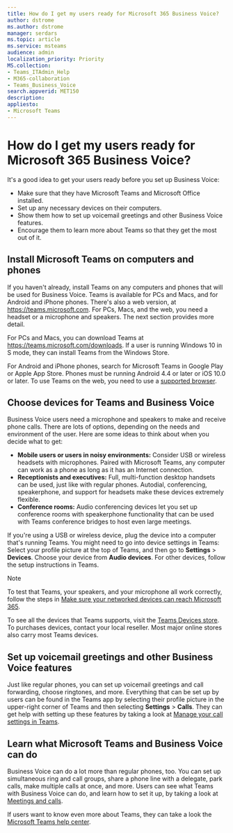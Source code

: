 ```yaml
---
title: How do I get my users ready for Microsoft 365 Business Voice?
author: dstrome 
ms.author: dstrome
manager: serdars
ms.topic: article
ms.service: msteams
audience: admin
localization_priority: Priority
MS.collection: 
- Teams_ITAdmin_Help
- M365-collaboration
- Teams_Business_Voice
search.appverid: MET150
description: 
appliesto: 
- Microsoft Teams
---
```


# How do I get my users ready for Microsoft 365 Business Voice?

It's a good idea to get your users ready before you set up Business Voice:
- Make sure that they have Microsoft Teams and Microsoft Office installed. 
- Set up any necessary devices on their computers.
- Show them how to set up voicemail greetings and other Business Voice features.
- Encourage them to learn more about Teams so that they get the most out of it.

## Install Microsoft Teams on computers and phones

If you haven't already, install Teams on any computers and phones that will be used for Business Voice. Teams is available for PCs and Macs, and for Android and iPhone phones. There's also a web version, at https://teams.microsoft.com. For PCs, Macs, and the web, you need a headset or a microphone and speakers. The next section provides more detail.

For PCs and Macs, you can download Teams at https://teams.microsoft.com/downloads. If a user is running Windows 10 in S mode, they can install Teams from the Windows Store.

For Android and iPhone phones, search for Microsoft Teams in Google Play or Apple App Store. Phones must be running Android 4.4 or later or iOS 10.0 or later.
To use Teams on the web, you need to use a [supported browser](../get-clients.md#web-client).

## Choose devices for Teams and Business Voice

Business Voice users need a microphone and speakers to make and receive phone calls. There are lots of options, depending on the needs and environment of the user. Here are some ideas to think about when you decide what to get:

* **Mobile users or users in noisy environments:** Consider USB or wireless headsets with microphones. Paired with Microsoft Teams, any computer can work as a phone as long as it has an Internet connection.
* **Receptionists and executives:** Full, multi-function desktop handsets can be used, just like with regular phones. Autodial, conferencing, speakerphone, and support for headsets make these devices extremely flexible.
* **Conference rooms:** Audio conferencing devices let you set up conference rooms with speakerphone functionality that can be used with Teams conference bridges to host even large meetings.

If you're using a USB or wireless device, plug the device into a computer that's running Teams. You might need to go into device settings in Teams: Select your profile picture at the top of Teams, and then go to **Settings** > **Devices**. Choose your device from **Audio devices**. For other devices, follow the setup instructions in Teams.

> [!NOTE]
> To test that Teams, your speakers, and your microphone all work correctly, follow the steps in [Make sure your networked devices can reach Microsoft 365](get-ready-internet.md#make-sure-the-computers-and-devices-on-your-network-can-reach-microsoft-365).

To see all the devices that Teams supports, visit the [Teams Devices store](https://products.office.com/microsoft-teams/across-devices/devices). To purchases devices, contact your local reseller. Most major online stores also carry most Teams devices.

## Set up voicemail greetings and other Business Voice features

Just like regular phones, you can set up voicemail greetings and call forwarding, choose ringtones, and more. Everything that can be set up by users can be found in the Teams app by selecting their profile picture in the upper-right corner of Teams and then selecting **Settings** > **Calls**. They can get help with setting up these features by taking a look at [Manage your call settings in Teams](https://support.office.com/article/manage-your-call-settings-in-teams-456cb611-3477-496f-b31a-6ab752a7595f).

## Learn what Microsoft Teams and Business Voice can do

Business Voice can do a lot more than regular phones, too. You can set up simultaneous ring and call groups, share a phone line with a delegate, park calls, make multiple calls at once, and more. Users can see what Teams with Business Voice can do, and learn how to set it up, by taking a look at [Meetings and calls](https://support.office.com/article/meetings-and-calls-d92432d5-dd0f-4d17-8f69-06096b6b48a8?ui=en-US&rs=en-US&ad=US#ID0EAABAAA=Calls).

If users want to know even more about Teams, they can take a look the [Microsoft Teams help center](https://support.office.com/teams).

